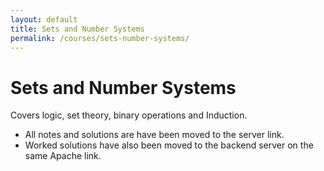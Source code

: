 ```yaml
---
layout: default
title: Sets and Number Systems
permalink: /courses/sets-number-systems/
---
```


# Sets and Number Systems

Covers logic, set theory, binary operations and Induction. 

- All notes and solutions are have been moved to the server link.
- Worked solutions have also been moved to the backend server on the same Apache link.  

